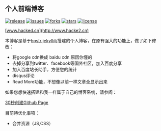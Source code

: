 个人前端博客
----------
[![release](https://img.shields.io/badge/release-v1.2.0-orange.svg)](https://github.com/hacke2/hacke2.github.io/releases) [![issues](https://img.shields.io/github/issues/hacke2/hacke2.github.io.svg)](https://github.com/hacke2/hacke2.github.io/issues) [![forks](https://img.shields.io/github/forks/hacke2/hacke2.github.io.svg)](https://github.com/hacke2/hacke2.github.io/network) [![stars](https://img.shields.io/github/stars/hacke2/hacke2.github.io.svg)](https://github.com/hacke2/hacke2.github.io/stargazers) [![license](https://img.shields.io/badge/license-MIT-blue.svg)](https://github.com/hacke2/hacke2.github.io/blob/master/LICENSE)

[www.hacked.cn](http://www.hacke2.cn)

本博客是基于[hpstr jekyll]("https://github.com/hacke2/hpstr-jekyll-theme)而搭建的个人博客，在原有强大的功能上，做了如下修改：

* 将google cdn换成 baidu cdn 原因你懂的
* 去掉分享到twitter、facebook等国外社区，加入百度分享
* 加入百度站长助手，方便您的统计
* disqus评论
* Read More功能，不想像以前一样文章全显示出来

如果您想快速搭建和我一样属于自己的博客系统，请参阅：

[30秒创建Github Page](http://www.hacke2.cn/create-github-page/)

目前待优化事项：

* 合并资源（JS,CSS）



